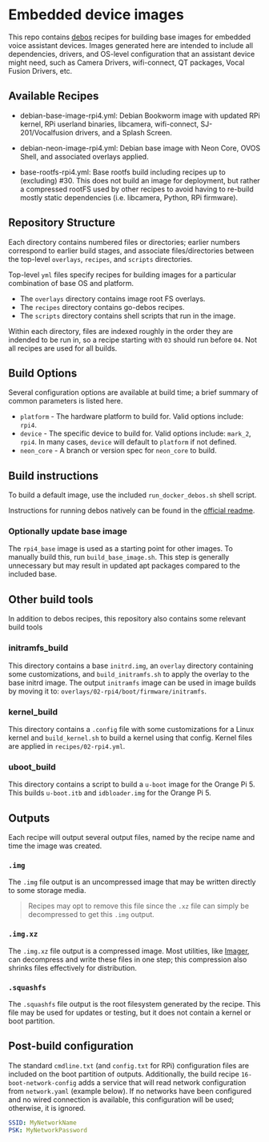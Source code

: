# Embedded device images
This repo contains [debos](https://github.com/go-debos/debos) recipes for building base images for embedded voice assistant
devices. Images generated here are intended to include all dependencies, drivers, and OS-level configuration that an assistant
device might need, such as Camera Drivers, wifi-connect, QT packages, Vocal Fusion Drivers, etc.

## Available Recipes
- debian-base-image-rpi4.yml: Debian Bookworm image with updated RPi kernel,
  RPi userland binaries, libcamera, wifi-connect, SJ-201/Vocalfusion drivers, 
  and a Splash Screen.

- debian-neon-image-rpi4.yml: Debian base image with Neon Core, OVOS Shell, and
  associated overlays applied.

- base-rootfs-rpi4.yml: Base rootfs build including recipes up to (excluding) #30.
  This does not build an image for deployment, but rather a compressed rootFS used 
  by other recipes to avoid having to re-build mostly static dependencies
  (i.e. libcamera, Python, RPi firmware).

## Repository Structure
Each directory contains numbered files or directories; earlier numbers correspond to earlier build stages, and 
associate files/directories between the top-level `overlays`, `recipes`, and `scripts` directories.

Top-level `yml` files specify recipes for building images for a particular combination of base OS and platform.

- The `overlays` directory contains image root FS overlays.
- The `recipes` directory contains go-debos recipes.
- The `scripts` directory contains shell scripts that run in the image.


Within each directory, files are indexed roughly in the order they are indended
to be run in, so a recipe starting with `03` should run before `04`. Not all
recipes are used for all builds. 

## Build Options
Several configuration options are available at build time; a brief summary of common
parameters is listed here.

- `platform` - The hardware platform to build for. Valid options include: `rpi4`.
- `device` - The specific device to build for. Valid options include: `mark_2`, `rpi4`. In
  many cases, `device` will default to `platform` if not defined.
- `neon_core` - A branch or version spec for `neon_core` to build.

## Build instructions
To build a default image, use the included `run_docker_debos.sh` shell script.

Instructions for running debos natively can be found in the [official readme](https://github.com/go-debos/debos#sypnosis).

### Optionally update base image
The `rpi4_base` image is used as a starting point for other images. To manually
build this, run `build_base_image.sh`. This step is generally unnecessary but
may result in updated apt packages compared to the included base.

## Other build tools
In addition to debos recipes, this repository also contains some relevant build
tools

### initramfs_build
This directory contains a base `initrd.img`, an `overlay` directory containing
some customizations, and `build_initramfs.sh` to apply the overlay to the base
initrd image. The output `initramfs` image can be used in image builds by moving
it to: `overlays/02-rpi4/boot/firmware/initramfs`.

### kernel_build
This directory contains a `.config` file with some customizations for a Linux
kernel and `build_kernel.sh` to build a kernel using that config. Kernel
files are applied in `recipes/02-rpi4.yml`.

### uboot_build
This directory contains a script to build a `u-boot` image for the Orange Pi 5.
This builds `u-boot.itb` and `idbloader.img` for the Orange Pi 5.

## Outputs
Each recipe will output several output files, named by the recipe name and time
the image was created.

### `.img`
The `.img` file output is an uncompressed image that may be written directly to 
some storage media.
> Recipes may opt to remove this file since the `.xz` file can
> simply be decompressed to get this `.img` output.

### `.img.xz`
The `.img.xz` file output is a compressed image. Most utilities, like 
[Imager](https://www.raspberrypi.com/software/), can decompress and write these
files in one step; this compression also shrinks files effectively for distribution.

### `.squashfs`
The `.squashfs` file output is the root filesystem generated by the recipe. This
file may be used for updates or testing, but it does not contain a kernel or
boot partition.

## Post-build configuration
The standard `cmdline.txt` (and `config.txt` for RPi) configuration files are
included on the boot partition of outputs. Additionally, the build recipe
`16-boot-network-config` adds a service that will read network configuration from
`network.yaml` (example below). If no networks have been configured and no wired
connection is available, this configuration will be used; otherwise, it is ignored.
```yaml
SSID: MyNetworkName
PSK: MyNetworkPassword
```

